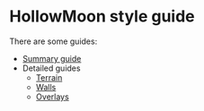 # HollowMoon style guide

There are some guides:

- [Summary guide](./general.md)
- Detailed guides
  - [Terrain](./terrain.md)
  - [Walls](./walls.md)
  - [Overlays](./overlay.md)
